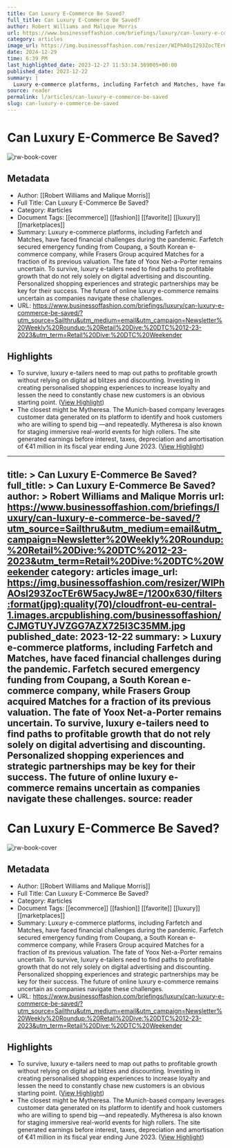 ```yaml
---
title: Can Luxury E-Commerce Be Saved?
full_title: Can Luxury E-Commerce Be Saved?
author: Robert Williams and Malique Morris
url: https://www.businessoffashion.com/briefings/luxury/can-luxury-e-commerce-be-saved/?utm_source=Sailthru&utm_medium=email&utm_campaign=Newsletter%20Weekly%20Roundup:%20Retail%20Dive:%20DTC%2012-23-2023&utm_term=Retail%20Dive:%20DTC%20Weekender
category: articles
image_url: https://img.businessoffashion.com/resizer/WIPhAOsI293ZocTEr6W5acyJw8E=/1200x630/filters:format(jpg):quality(70)/cloudfront-eu-central-1.images.arcpublishing.com/businessoffashion/CJMGTUYJVZGG7AZX725I3C35MM.jpg
date: 2024-12-29
time: 6:39 PM
last_highlighted_date: 2023-12-27 11:53:34.369005+00:00
published_date: 2023-12-22
summary: |
  Luxury e-commerce platforms, including Farfetch and Matches, have faced financial challenges during the pandemic. Farfetch secured emergency funding from Coupang, a South Korean e-commerce company, while Frasers Group acquired Matches for a fraction of its previous valuation. The fate of Yoox Net-a-Porter remains uncertain. To survive, luxury e-tailers need to find paths to profitable growth that do not rely solely on digital advertising and discounting. Personalized shopping experiences and strategic partnerships may be key for their success. The future of online luxury e-commerce remains uncertain as companies navigate these challenges.
source: reader
permalink: l/articles/can-luxury-e-commerce-be-saved
slug: can-luxury-e-commerce-be-saved
---
```

# Can Luxury E-Commerce Be Saved?

![rw-book-cover](https://img.businessoffashion.com/resizer/WIPhAOsI293ZocTEr6W5acyJw8E=/1200x630/filters:format(jpg):quality(70)/cloudfront-eu-central-1.images.arcpublishing.com/businessoffashion/CJMGTUYJVZGG7AZX725I3C35MM.jpg)

## Metadata
- Author: [[Robert Williams and Malique Morris]]
- Full Title: Can Luxury E-Commerce Be Saved?
- Category: #articles
- Document Tags: [[ecommerce]] [[fashion]] [[favorite]] [[luxury]] [[marketplaces]] 
- Summary: Luxury e-commerce platforms, including Farfetch and Matches, have faced financial challenges during the pandemic. Farfetch secured emergency funding from Coupang, a South Korean e-commerce company, while Frasers Group acquired Matches for a fraction of its previous valuation. The fate of Yoox Net-a-Porter remains uncertain. To survive, luxury e-tailers need to find paths to profitable growth that do not rely solely on digital advertising and discounting. Personalized shopping experiences and strategic partnerships may be key for their success. The future of online luxury e-commerce remains uncertain as companies navigate these challenges.
- URL: https://www.businessoffashion.com/briefings/luxury/can-luxury-e-commerce-be-saved/?utm_source=Sailthru&utm_medium=email&utm_campaign=Newsletter%20Weekly%20Roundup:%20Retail%20Dive:%20DTC%2012-23-2023&utm_term=Retail%20Dive:%20DTC%20Weekender

## Highlights
- To survive, luxury e-tailers need to map out paths to profitable growth without relying on digital ad blitzes and discounting. Investing in creating personalised shopping experiences to increase loyalty and lessen the need to constantly chase new customers is an obvious starting point. ([View Highlight](https://read.readwise.io/read/01hjnhtkcan3rf127w0mq3ch6d))
- The closest might be Mytheresa. The Munich-based company leverages customer data generated on its platform to identify and hook customers who are willing to spend big —and repeatedly. Mytheresa is also known for staging immersive real-world events for high rollers. The site generated earnings before interest, taxes, depreciation and amortisation of €41 million in its fiscal year ending June 2023. ([View Highlight](https://read.readwise.io/read/01hjnhywgf50vyfta5h38t3kmn))


---
title: >
  Can Luxury E-Commerce Be Saved?
full_title: >
  Can Luxury E-Commerce Be Saved?
author: >
  Robert Williams and Malique Morris
url: https://www.businessoffashion.com/briefings/luxury/can-luxury-e-commerce-be-saved/?utm_source=Sailthru&utm_medium=email&utm_campaign=Newsletter%20Weekly%20Roundup:%20Retail%20Dive:%20DTC%2012-23-2023&utm_term=Retail%20Dive:%20DTC%20Weekender
category: articles
image_url: https://img.businessoffashion.com/resizer/WIPhAOsI293ZocTEr6W5acyJw8E=/1200x630/filters:format(jpg):quality(70)/cloudfront-eu-central-1.images.arcpublishing.com/businessoffashion/CJMGTUYJVZGG7AZX725I3C35MM.jpg
published_date: 2023-12-22
summary: >
  Luxury e-commerce platforms, including Farfetch and Matches, have faced financial challenges during the pandemic. Farfetch secured emergency funding from Coupang, a South Korean e-commerce company, while Frasers Group acquired Matches for a fraction of its previous valuation. The fate of Yoox Net-a-Porter remains uncertain. To survive, luxury e-tailers need to find paths to profitable growth that do not rely solely on digital advertising and discounting. Personalized shopping experiences and strategic partnerships may be key for their success. The future of online luxury e-commerce remains uncertain as companies navigate these challenges.
source: reader
---
# Can Luxury E-Commerce Be Saved?

![rw-book-cover](https://img.businessoffashion.com/resizer/WIPhAOsI293ZocTEr6W5acyJw8E=/1200x630/filters:format(jpg):quality(70)/cloudfront-eu-central-1.images.arcpublishing.com/businessoffashion/CJMGTUYJVZGG7AZX725I3C35MM.jpg)

## Metadata
- Author: [[Robert Williams and Malique Morris]]
- Full Title: Can Luxury E-Commerce Be Saved?
- Category: #articles
- Document Tags: [[ecommerce]] [[fashion]] [[favorite]] [[luxury]] [[marketplaces]] 
- Summary: Luxury e-commerce platforms, including Farfetch and Matches, have faced financial challenges during the pandemic. Farfetch secured emergency funding from Coupang, a South Korean e-commerce company, while Frasers Group acquired Matches for a fraction of its previous valuation. The fate of Yoox Net-a-Porter remains uncertain. To survive, luxury e-tailers need to find paths to profitable growth that do not rely solely on digital advertising and discounting. Personalized shopping experiences and strategic partnerships may be key for their success. The future of online luxury e-commerce remains uncertain as companies navigate these challenges.
- URL: https://www.businessoffashion.com/briefings/luxury/can-luxury-e-commerce-be-saved/?utm_source=Sailthru&utm_medium=email&utm_campaign=Newsletter%20Weekly%20Roundup:%20Retail%20Dive:%20DTC%2012-23-2023&utm_term=Retail%20Dive:%20DTC%20Weekender

## Highlights
- To survive, luxury e-tailers need to map out paths to profitable growth without relying on digital ad blitzes and discounting. Investing in creating personalised shopping experiences to increase loyalty and lessen the need to constantly chase new customers is an obvious starting point. ([View Highlight](https://read.readwise.io/read/01hjnhtkcan3rf127w0mq3ch6d))
- The closest might be Mytheresa. The Munich-based company leverages customer data generated on its platform to identify and hook customers who are willing to spend big —and repeatedly. Mytheresa is also known for staging immersive real-world events for high rollers. The site generated earnings before interest, taxes, depreciation and amortisation of €41 million in its fiscal year ending June 2023. ([View Highlight](https://read.readwise.io/read/01hjnhywgf50vyfta5h38t3kmn))


